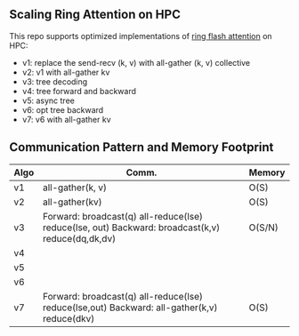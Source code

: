 ## Scaling Ring Attention on HPC 

This repo supports optimized implementations of [ring flash attention](https://github.com/zhuzilin/ring-flash-attention) on HPC:

- v1: replace the send-recv (k, v) with all-gather (k, v) collective
- v2: v1 with all-gather kv
- v3: tree decoding
- v4: tree forward and backward
- v5: async tree
- v6: opt tree backward 
- v7: v6 with all-gather kv

## Communication Pattern and Memory Footprint

| Algo  | Comm.                                                                                              | Memory |
|-------|----------------------------------------------------------------------------------------------------|--------|
| v1    | all-gather(k, v)                                                                                   | O(S)   |
| v2    | all-gather(kv)                                                                                     | O(S)   |
| v3    | Forward: broadcast(q) all-reduce(lse) reduce(lse, out)   Backward: broadcast(k,v) reduce(dq,dk,dv) | O(S/N) |
| v4    |                                                                                                    |        |
| v5    |                                                                                                    |        |
| v6    |                                                                                                    |        |
| v7    | Forward: broadcast(q) all-reduce(lse) reduce(lse,out)  Backward: all-gather(k,v) reduce(dkv)       | O(S)   |

